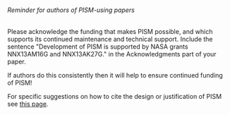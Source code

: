 ###### Reminder for authors of PISM-using papers

Please acknowledge the funding that makes PISM possible, and which
supports its continued maintenance and technical support. Include the
sentence "Development of PISM is supported by NASA grants NNX13AM16G
and NNX13AK27G." in the Acknowledgments part of your paper.

If authors do this consistently then it will help to ensure continued
funding of PISM!

For specific suggestions on how to cite the design or justification of
PISM see [this page](:citing_pism).
